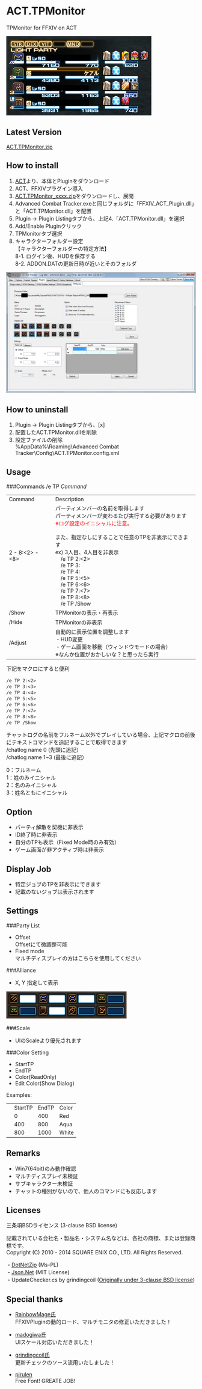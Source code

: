 ACT.TPMonitor
=============

TPMonitor for FFXIV on ACT

<img src="https://raw.githubusercontent.com/GB19xx/ACT.TPMonitor/master/img/Sample.png" alt="Sample">

Latest Version
----------------
[ACT.TPMonitor.zip](https://github.com/GB19xx/ACT.TPMonitor/releases/latest)

How to install
----------------
1. [ACT](http://advancedcombattracker.com/download.php)より、本体とPluginをダウンロード  
2. ACT、FFXIVプラグイン導入  
3. [ACT.TPMonitor_xxxx.zip](https://github.com/GB19xx/ACT.TPMonitor/releases/download/1.5.0.1/ACT.TPMonitor_1.5.0.1.zip)をダウンロードし、展開  
4. Advanced Combat Tracker.exeと同じフォルダに「FFXIV_ACT_Plugin.dll」と「ACT.TPMonitor.dll」を配置  
5. Plugin -> Plugin Listingタブから、上記4.「ACT.TPMonitor.dll」を選択  
6. Add/Enable Pluginクリック  
7. TPMonitorタブ選択  
8. キャラクターフォルダー設定  
【キャラクターフォルダーの特定方法】  
	8-1. ログイン後、HUDを保存する  
	8-2. ADDON.DATの更新日時が近いとそのフォルダ  
	
<img src="https://raw.githubusercontent.com/GB19xx/ACT.TPMonitor/master/img/Settings.png" alt="Settings">

How to uninstall
----------------
1.	Plugin -> Plugin Listingタブから、[x]  
2.	配置したACT.TPMonitor.dllを削除  
3.	設定ファイルの削除  
%AppData%\Roaming\Advanced Combat Tracker\Config\ACT.TPMonitor.config.xml  

Usage
------
###Commands
/e TP _Command_  

<table>
<tr>
<td>Command</td><td>Description</td>
</tr>
<tr>
<td>2 - 8:&lt;2&gt; - &lt;8&gt;</td><td>
パーティメンバーの名前を取得します<br>
パーティメンバーが変わるたび実行する必要があります<br>
<font color="red">※ログ設定のイニシャルに注意。</font><br>
<br>
また、指定なしにすることで任意のTPを非表示にできます<br>
ex) 3人目、4人目を非表示 <br>
　/e TP 2:&lt;2&gt;  <br>
　/e TP 3:<br>
　/e TP 4:<br>
　/e TP 5:&lt;5&gt;  <br>
　/e TP 6:&lt;6&gt;  <br>
　/e TP 7:&lt;7&gt;  <br>
　/e TP 8:&lt;8&gt;  <br>
　/e TP /Show  
</td>
</tr>
<tr>
<td>/Show</td><td>TPMonitorの表示・再表示</td>
</tr>
<tr>
<td>/Hide</td><td>TPMonitorの非表示</td>
</tr>
<tr>
<td>/Adjust</td><td>自動的に表示位置を調整します<br>
・HUD変更<br>
・ゲーム画面を移動（ウィンドウモードの場合）<br>
※なんか位置がおかしいな？と思ったら実行<br>
</td>
</tr>
</table>

下記をマクロにすると便利
  
	/e TP 2:<2>  
	/e TP 3:<3>  
	/e TP 4:<4>  
	/e TP 5:<5>  
	/e TP 6:<6>  
	/e TP 7:<7>  
	/e TP 8:<8>  
	/e TP /Show  

チャットログの名前をフルネーム以外でプレイしている場合、上記マクロの前後にテキストコマンドを追記することで取得できます  
/chatlog name 0 (先頭に追記）  
/chatlog name 1~3 (最後に追記）
  
0：フルネーム  
1：姓のみイニシャル  
2：名のみイニシャル  
3：姓名ともにイニシャル  

Option
------
+ パーティ解散を契機に非表示  
+ ID終了時に非表示  
+ 自分のTPも表示（Fixed Mode時のみ有効）  
+ ゲーム画面が非アクティブ時は非表示  

Display Job
------
+ 特定ジョブのTPを非表示にできます  
+ 記載のないジョブは表示されます  

Settings  
------
###Party List
+ Offset  
Offsetにて微調整可能
+ Fixed mode  
マルチディスプレイの方はこちらを使用してください  

###Alliance
+ X, Y 指定して表示  
<img src="https://raw.githubusercontent.com/GB19xx/ACT.TPMonitor/master/img/AllianceSample.png" alt="AllianceSample">

###Scale
+ UIのScaleより優先されます  

###Color Setting
+ StartTP  
+ EndTP  
+ Color(ReadOnly)  
+ Edit Color(Show Dialog)  

Examples:
<table>
<tr>
<td> </td><td>StartTP</td><td>EndTP</td><td>Color</td>
</tr>
<tr>
<td> </td><td>0</td><td>400</td><td>Red</td>
</tr>
<tr>
<td> </td><td>400</td><td>800</td><td>Aqua</td>
</tr>
<tr>
<td> </td><td>800</td><td>1000</td><td>White</td>
</tr>
</table>

Remarks
-----------
+ Win7(64bit)のみ動作確認  
+ マルチディスプレイ未検証  
+ サブキャラクター未検証  
+ チャットの種別がないので、他人のコマンドにも反応します

Licenses
-------
三条項BSDライセンス (3-clause BSD license)  

記載されている会社名・製品名・システム名などは、各社の商標、または登録商標です。  
Copyright (C) 2010 - 2014 SQUARE ENIX CO., LTD. All Rights Reserved.  

・[DotNetZip](https://github.com/haf/DotNetZip.Semverd/blob/master/LICENSE) (Ms-PL)  
・[Json.Net](https://json.codeplex.com/license) (MIT License)  
・UpdateChecker.cs by grindingcoil ([Originally under 3-clause BSD license](https://github.com/grindingcoil/act_timeline/blob/master/LICENSE.txt))

Special thanks
----------------
+ [RainbowMage氏](https://github.com/RainbowMage)  
  FFXIVPluginの動的ロード、マルチモニタの修正いただきました！  

+ [madogiwa氏](https://github.com/madogiwa)  
  UIスケール対応いただきました！  

+ [grindingcoil氏](https://github.com/grindingcoil)  
  更新チェックのソース流用いたしました！  

+ [pirulen](http://typodermicfonts.com/pirulen/)  
  Free Font! GREATE JOB!

